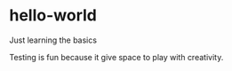 # hello-world
Just learning the basics

Testing is fun because it give space to play with creativity.
